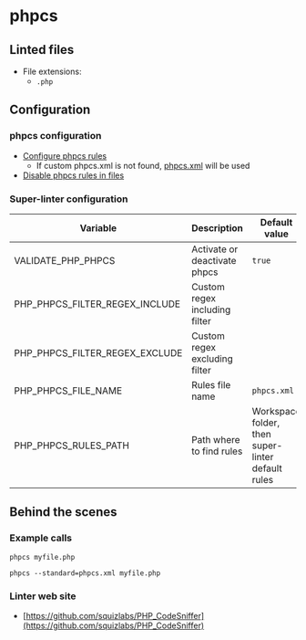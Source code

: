 <!-- markdownlint-disable MD033 MD041 -->
<!-- Generated by .automation/build.py, please do not update manually -->
# phpcs

## Linted files

- File extensions:
  - `.php`

## Configuration

### phpcs configuration

- [Configure phpcs rules](https://github.com/squizlabs/PHP_CodeSniffer/wiki/Advanced-Usage#using-a-default-configuration-file)
  - If custom phpcs.xml is not found, [phpcs.xml](https://github.com/nvuillam/super-linter/tree/POC_RefactorInPython/TEMPLATES/phpcs.xml) will be used
- [Disable phpcs rules in files](https://github.com/squizlabs/PHP_CodeSniffer/wiki/Advanced-Usage#ignoring-parts-of-a-file)

### Super-linter configuration

| Variable | Description | Default value |
| ----------------- | -------------- | -------------- |
| VALIDATE_PHP_PHPCS | Activate or deactivate phpcs | `true` |
| PHP_PHPCS_FILTER_REGEX_INCLUDE | Custom regex including filter |  |
| PHP_PHPCS_FILTER_REGEX_EXCLUDE | Custom regex excluding filter |  |
| PHP_PHPCS_FILE_NAME | Rules file name | `phpcs.xml` |
| PHP_PHPCS_RULES_PATH | Path where to find rules | Workspace folder, then super-linter default rules |

## Behind the scenes

### Example calls

```shell
phpcs myfile.php
```

```shell
phpcs --standard=phpcs.xml myfile.php
```

### Linter web site
- [https://github.com/squizlabs/PHP_CodeSniffer](https://github.com/squizlabs/PHP_CodeSniffer)

